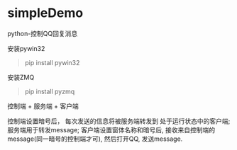 # simpleDemo
python-控制QQ回复消息

安装pywin32
> pip install pywin32

安装ZMQ
> pip install pyzmq


控制端 + 服务端 + 客户端

控制端设置暗号后， 每次发送的信息将被服务端转发到 处于运行状态中的客户端;
服务端用于转发message;
客户端设置窗体名称和暗号后, 接收来自控制端的message(同一暗号的控制端才可), 然后打开QQ, 发送message.
